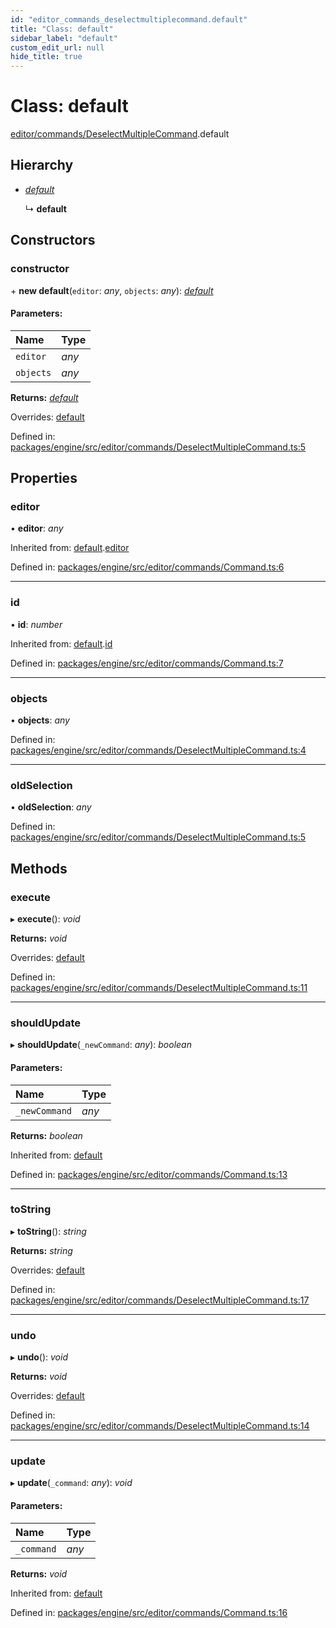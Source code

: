 ```yaml
---
id: "editor_commands_deselectmultiplecommand.default"
title: "Class: default"
sidebar_label: "default"
custom_edit_url: null
hide_title: true
---
```


# Class: default

[editor/commands/DeselectMultipleCommand](../modules/editor_commands_deselectmultiplecommand.md).default

## Hierarchy

* [*default*](editor_commands_command.default.md)

  ↳ **default**

## Constructors

### constructor

\+ **new default**(`editor`: *any*, `objects`: *any*): [*default*](editor_commands_deselectmultiplecommand.default.md)

#### Parameters:

Name | Type |
:------ | :------ |
`editor` | *any* |
`objects` | *any* |

**Returns:** [*default*](editor_commands_deselectmultiplecommand.default.md)

Overrides: [default](editor_commands_command.default.md)

Defined in: [packages/engine/src/editor/commands/DeselectMultipleCommand.ts:5](https://github.com/xr3ngine/xr3ngine/blob/716a06460/packages/engine/src/editor/commands/DeselectMultipleCommand.ts#L5)

## Properties

### editor

• **editor**: *any*

Inherited from: [default](editor_commands_command.default.md).[editor](editor_commands_command.default.md#editor)

Defined in: [packages/engine/src/editor/commands/Command.ts:6](https://github.com/xr3ngine/xr3ngine/blob/716a06460/packages/engine/src/editor/commands/Command.ts#L6)

___

### id

• **id**: *number*

Inherited from: [default](editor_commands_command.default.md).[id](editor_commands_command.default.md#id)

Defined in: [packages/engine/src/editor/commands/Command.ts:7](https://github.com/xr3ngine/xr3ngine/blob/716a06460/packages/engine/src/editor/commands/Command.ts#L7)

___

### objects

• **objects**: *any*

Defined in: [packages/engine/src/editor/commands/DeselectMultipleCommand.ts:4](https://github.com/xr3ngine/xr3ngine/blob/716a06460/packages/engine/src/editor/commands/DeselectMultipleCommand.ts#L4)

___

### oldSelection

• **oldSelection**: *any*

Defined in: [packages/engine/src/editor/commands/DeselectMultipleCommand.ts:5](https://github.com/xr3ngine/xr3ngine/blob/716a06460/packages/engine/src/editor/commands/DeselectMultipleCommand.ts#L5)

## Methods

### execute

▸ **execute**(): *void*

**Returns:** *void*

Overrides: [default](editor_commands_command.default.md)

Defined in: [packages/engine/src/editor/commands/DeselectMultipleCommand.ts:11](https://github.com/xr3ngine/xr3ngine/blob/716a06460/packages/engine/src/editor/commands/DeselectMultipleCommand.ts#L11)

___

### shouldUpdate

▸ **shouldUpdate**(`_newCommand`: *any*): *boolean*

#### Parameters:

Name | Type |
:------ | :------ |
`_newCommand` | *any* |

**Returns:** *boolean*

Inherited from: [default](editor_commands_command.default.md)

Defined in: [packages/engine/src/editor/commands/Command.ts:13](https://github.com/xr3ngine/xr3ngine/blob/716a06460/packages/engine/src/editor/commands/Command.ts#L13)

___

### toString

▸ **toString**(): *string*

**Returns:** *string*

Overrides: [default](editor_commands_command.default.md)

Defined in: [packages/engine/src/editor/commands/DeselectMultipleCommand.ts:17](https://github.com/xr3ngine/xr3ngine/blob/716a06460/packages/engine/src/editor/commands/DeselectMultipleCommand.ts#L17)

___

### undo

▸ **undo**(): *void*

**Returns:** *void*

Overrides: [default](editor_commands_command.default.md)

Defined in: [packages/engine/src/editor/commands/DeselectMultipleCommand.ts:14](https://github.com/xr3ngine/xr3ngine/blob/716a06460/packages/engine/src/editor/commands/DeselectMultipleCommand.ts#L14)

___

### update

▸ **update**(`_command`: *any*): *void*

#### Parameters:

Name | Type |
:------ | :------ |
`_command` | *any* |

**Returns:** *void*

Inherited from: [default](editor_commands_command.default.md)

Defined in: [packages/engine/src/editor/commands/Command.ts:16](https://github.com/xr3ngine/xr3ngine/blob/716a06460/packages/engine/src/editor/commands/Command.ts#L16)
